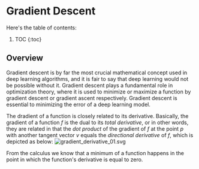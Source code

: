 # Gradient Descent


Here's the table of contents:

1. TOC
{:toc}

## Overview
Gradient descent is by far the most crucial mathematical concept used in deep learning algorithms, and it is fair to say that deep learning would not be possible without it. Gradient descent plays a fundamental role in optimization theory, where it is used to minimize or maximize a function by gradient descent or gradient ascent respectively. Gradient descent is essential to minimizing the error of a deep learning model.

The dradient of a function is closely related to its derivative. 
Basically, the gradient of a function <em>f</em> is the dual to its <em>total derivative</em>, or in other words, they are related in that the <em>dot product</em> of the gradient of <em>f</em> at the point <em>p</em> with another tangent vector <em>v</em> equals the <em>directional derivative</em> of <em>f</em>, which is depicted as below:
![gradient_derivative_01.svg](/mytechblog/images/2022-03-11-DL_gradient_descent.md/gradient_derivative_01.svg)

From the calculus we know that a minimum of a function happens in the point in which the function's derivative is  equal to zero.
